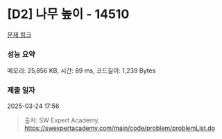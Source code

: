 # [D2] 나무 높이 - 14510 

[문제 링크](https://swexpertacademy.com/main/code/problem/problemDetail.do?contestProbId=AYFofW8qpXYDFAR4) 

### 성능 요약

메모리: 25,856 KB, 시간: 89 ms, 코드길이: 1,239 Bytes

### 제출 일자

2025-03-24 17:56



> 출처: SW Expert Academy, https://swexpertacademy.com/main/code/problem/problemList.do
